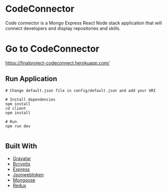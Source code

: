 # CodeConnector

Code connector is a Mongo Express React Node stack application that will connect developers and display repositories and skills.

# Go to CodeConnector
https://finalproject-codeconnect.herokuapp.com/

## Run Application

```
# Change default.json file in config/default.json and add your URI

# Install dependencies
npm install
cd client
npm install

# Run
npm run dev
 
```

## Built With

* [Gravatar](https://www.npmjs.com/package/gravatar)
* [Bcryptjs](https://www.npmjs.com/package/bcryptjs)
* [Express](https://www.npmjs.com/package/express)
* [Jsonwebtoken](https://www.npmjs.com/package/jsonwebtoken)
* [Mongoose](https://www.npmjs.com/package/mongoose)
* [Redux](https://www.npmjs.com/package/redux)
